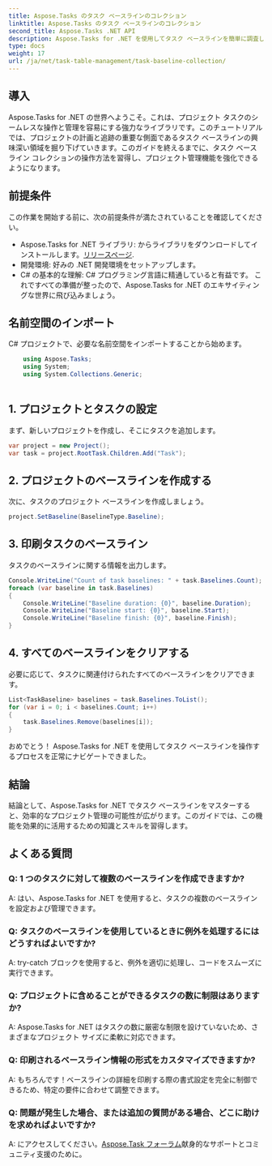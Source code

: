 ```yaml
---
title: Aspose.Tasks のタスク ベースラインのコレクション
linktitle: Aspose.Tasks のタスク ベースラインのコレクション
second_title: Aspose.Tasks .NET API
description: Aspose.Tasks for .NET を使用してタスク ベースラインを簡単に調査します。効率的なプロジェクト管理が簡単になりました。ダウンロード中！ #Aspose.Task #MS プロジェクト
type: docs
weight: 17
url: /ja/net/task-table-management/task-baseline-collection/
---
```

## 導入
Aspose.Tasks for .NET の世界へようこそ。これは、プロジェクト タスクのシームレスな操作と管理を容易にする強力なライブラリです。このチュートリアルでは、プロジェクトの計画と追跡の重要な側面であるタスク ベースラインの興味深い領域を掘り下げていきます。このガイドを終えるまでに、タスク ベースライン コレクションの操作方法を習得し、プロジェクト管理機能を強化できるようになります。
## 前提条件
この作業を開始する前に、次の前提条件が満たされていることを確認してください。
-  Aspose.Tasks for .NET ライブラリ: からライブラリをダウンロードしてインストールします。[リリースページ](https://releases.aspose.com/tasks/net/).
- 開発環境: 好みの .NET 開発環境をセットアップします。
- C# の基本的な理解: C# プログラミング言語に精通していると有益です。
これですべての準備が整ったので、Aspose.Tasks for .NET のエキサイティングな世界に飛び込みましょう。
## 名前空間のインポート
C# プロジェクトで、必要な名前空間をインポートすることから始めます。
```csharp
    using Aspose.Tasks;
    using System;
    using System.Collections.Generic;
    
```
## 1. プロジェクトとタスクの設定
まず、新しいプロジェクトを作成し、そこにタスクを追加します。
```csharp
var project = new Project();
var task = project.RootTask.Children.Add("Task");
```
## 2. プロジェクトのベースラインを作成する
次に、タスクのプロジェクト ベースラインを作成しましょう。
```csharp
project.SetBaseline(BaselineType.Baseline);
```
## 3. 印刷タスクのベースライン
タスクのベースラインに関する情報を出力します。
```csharp
Console.WriteLine("Count of task baselines: " + task.Baselines.Count);
foreach (var baseline in task.Baselines)
{
    Console.WriteLine("Baseline duration: {0}", baseline.Duration);
    Console.WriteLine("Baseline start: {0}", baseline.Start);
    Console.WriteLine("Baseline finish: {0}", baseline.Finish);
}
```
## 4. すべてのベースラインをクリアする
必要に応じて、タスクに関連付けられたすべてのベースラインをクリアできます。
```csharp
List<TaskBaseline> baselines = task.Baselines.ToList();
for (var i = 0; i < baselines.Count; i++)
{
    task.Baselines.Remove(baselines[i]);
}
```
おめでとう！ Aspose.Tasks for .NET を使用してタスク ベースラインを操作するプロセスを正常にナビゲートできました。
## 結論
結論として、Aspose.Tasks for .NET でタスク ベースラインをマスターすると、効率的なプロジェクト管理の可能性が広がります。このガイドでは、この機能を効果的に活用するための知識とスキルを習得します。
## よくある質問
### Q: 1 つのタスクに対して複数のベースラインを作成できますか?
A: はい、Aspose.Tasks for .NET を使用すると、タスクの複数のベースラインを設定および管理できます。
### Q: タスクのベースラインを使用しているときに例外を処理するにはどうすればよいですか?
A: try-catch ブロックを使用すると、例外を適切に処理し、コードをスムーズに実行できます。
### Q: プロジェクトに含めることができるタスクの数に制限はありますか?
A: Aspose.Tasks for .NET はタスクの数に厳密な制限を設けていないため、さまざまなプロジェクト サイズに柔軟に対応できます。
### Q: 印刷されるベースライン情報の形式をカスタマイズできますか?
A: もちろんです！ベースラインの詳細を印刷する際の書式設定を完全に制御できるため、特定の要件に合わせて調整できます。
### Q: 問題が発生した場合、または追加の質問がある場合、どこに助けを求めればよいですか?
 A: にアクセスしてください。[Aspose.Task フォーラム](https://forum.aspose.com/c/tasks/15)献身的なサポートとコミュニティ支援のために。